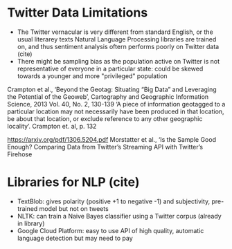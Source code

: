 # Twitter Data Limitations
* The Twitter vernacular is very different from standard English, or the usual literarey texts Natural Language Processing libraries are trained on, 
and thus sentiment analysis oftern performs poorly on Twitter data (cite)
* There might be sampling bias as the population active on Twitter is not representative of everyone in a particular state: could be skewed towards a younger and more "privileged" population

Crampton et al., ‘Beyond the Geotag: Situating “Big Data” and Leveraging the Potential of the Geoweb’, Cartography and Geographic Information Science, 2013 Vol. 40, No. 2, 130-139 
‘A piece of information geotagged to a particular location may not necessarily have been produced in that location, be about that location, or exclude reference to any other geographic locality’. Crampton et. al, p. 132

https://arxiv.org/pdf/1306.5204.pdf
Morstatter et al., ‘Is the Sample Good Enough? Comparing Data from Twitter’s Streaming API with Twitter’s Firehose


# Libraries for NLP (cite)
* TextBlob: gives polarity (positive +1 to negative -1) and subjectivity, pre-trained model but not on tweets
* NLTK: can train a Naive Bayes classifier using a Twitter corpus (already in library)
* Google Cloud Platform: easy to use API of high quality, automatic language detection but may need to pay
